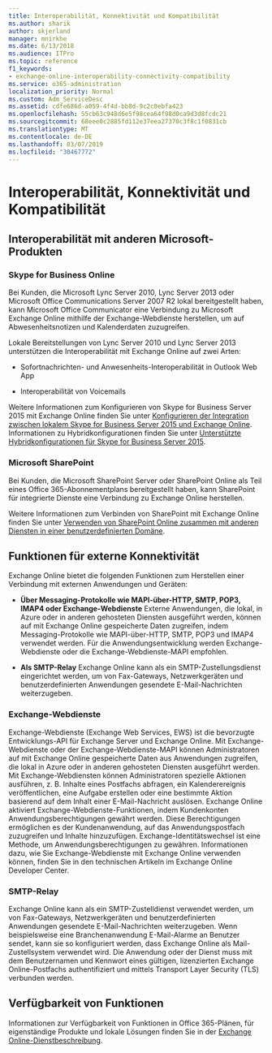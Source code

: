 ```yaml
---
title: Interoperabilität, Konnektivität und Kompatibilität
ms.author: sharik
author: skjerland
manager: mnirkhe
ms.date: 6/13/2018
ms.audience: ITPro
ms.topic: reference
f1_keywords:
- exchange-online-interoperability-connectivity-compatibility
ms.service: o365-administration
localization_priority: Normal
ms.custom: Adm_ServiceDesc
ms.assetid: cdfe686d-a059-4f4d-bb8d-9c2c0ebfa423
ms.openlocfilehash: 55cb63c948d6e5f98cea64f98d0ca9d3d8fcdc21
ms.sourcegitcommit: 68eee0c2885fd112e37eea27370c3f8c1f0831cb
ms.translationtype: MT
ms.contentlocale: de-DE
ms.lasthandoff: 03/07/2019
ms.locfileid: "30467772"
---
```

# <a name="interoperability-connectivity-and-compatibility"></a>Interoperabilität, Konnektivität und Kompatibilität

## <a name="interoperability-with-other-microsoft-products"></a>Interoperabilität mit anderen Microsoft-Produkten

### <a name="skype-for-business-online"></a>Skype for Business Online

Bei Kunden, die Microsoft Lync Server 2010, Lync Server 2013 oder Microsoft Office Communications Server 2007 R2 lokal bereitgestellt haben, kann Microsoft Office Communicator eine Verbindung zu Microsoft Exchange Online mithilfe der Exchange-Webdienste herstellen, um auf Abwesenheitsnotizen und Kalenderdaten zuzugreifen.
  
Lokale Bereitstellungen von Lync Server 2010 und Lync Server 2013 unterstützen die Interoperabilität mit Exchange Online auf zwei Arten:
  
- Sofortnachrichten- und Anwesenheits-Interoperabilität in Outlook Web App
    
- Interoperabilität von Voicemails
    
Weitere Informationen zum Konfigurieren von Skype for Business Server 2015 mit Exchange Online finden Sie unter [Konfigurieren der Integration zwischen lokalem Skype for Business Server 2015 und Exchange Online](https://go.microsoft.com/fwlink/p/?LinkId=271804). Informationen zu Hybridkonfigurationen finden Sie unter [Unterstützte Hybridkonfigurationen für Skype for Business Server 2015](https://go.microsoft.com/fwlink/?LinkID=513084).
  
### <a name="microsoft-sharepoint"></a>Microsoft SharePoint

Bei Kunden, die Microsoft SharePoint Server oder SharePoint Online als Teil eines Office 365-Abonnementplans bereitgestellt haben, kann SharePoint für integrierte Dienste eine Verbindung zu Exchange Online herstellen.
  
Weitere Informationen zum Verbinden von SharePoint mit Exchange Online finden Sie unter [Verwenden von SharePoint Online zusammen mit anderen Diensten in einer benutzerdefinierten Domäne](https://go.microsoft.com/fwlink/?LinkId=271805).
  
## <a name="features-for-external-connectivity"></a>Funktionen für externe Konnektivität

Exchange Online bietet die folgenden Funktionen zum Herstellen einer Verbindung mit externen Anwendungen und Geräten:
  
- **Über Messaging-Protokolle wie MAPI-über-HTTP, SMTP, POP3, IMAP4 oder Exchange-Webdienste** Externe Anwendungen, die lokal, in Azure oder in anderen gehosteten Diensten ausgeführt werden, können auf mit Exchange Online gespeicherte Daten zugreifen, indem Messaging-Protokolle wie MAPI-über-HTTP, SMTP, POP3 und IMAP4 verwendet werden. Für die Anwendungsentwicklung werden Exchange-Webdienste oder die Exchange-Webdienste-MAPI empfohlen. 
    
- **Als SMTP-Relay** Exchange Online kann als ein SMTP-Zustellungsdienst eingerichtet werden, um von Fax-Gateways, Netzwerkgeräten und benutzerdefinierten Anwendungen gesendete E-Mail-Nachrichten weiterzugeben. 
    
### <a name="exchange-web-services"></a>Exchange-Webdienste

Exchange-Webdienste (Exchange Web Services, EWS) ist die bevorzugte Entwicklungs-API für Exchange Server und Exchange Online. Mit Exchange-Webdienste oder der Exchange-Webdienste-MAPI können Administratoren auf mit Exchange Online gespeicherte Daten aus Anwendungen zugreifen, die lokal in Azure oder in anderen gehosteten Diensten ausgeführt werden. Mit Exchange-Webdiensten können Administratoren spezielle Aktionen ausführen, z. B. Inhalte eines Postfachs abfragen, ein Kalenderereignis veröffentlichen, eine Aufgabe erstellen oder eine bestimmte Aktion basierend auf dem Inhalt einer E-Mail-Nachricht auslösen. Exchange Online aktiviert Exchange-Webdienste-Funktionen, indem Kundenkonten Anwendungsberechtigungen gewährt werden. Diese Berechtigungen ermöglichen es der Kundenanwendung, auf das Anwendungspostfach zuzugreifen und Inhalte hinzuzufügen. Exchange-Identitätswechsel ist eine Methode, um Anwendungsberechtigungen zu gewähren. Informationen dazu, wie Sie Exchange-Webdienste mit Exchange Online verwenden können, finden Sie in den technischen Artikeln im Exchange Online Developer Center.
  
### <a name="smtp-relay"></a>SMTP-Relay

Exchange Online kann als ein SMTP-Zustelldienst verwendet werden, um von Fax-Gateways, Netzwerkgeräten und benutzerdefinierten Anwendungen gesendete E-Mail-Nachrichten weiterzugeben. Wenn beispielsweise eine Branchenanwendung E-Mail-Alarme an Benutzer sendet, kann sie so konfiguriert werden, dass Exchange Online als Mail-Zustellsystem verwendet wird. Die Anwendung oder der Dienst muss mit dem Benutzernamen und Kennwort eines gültigen, lizenzierten Exchange Online-Postfachs authentifiziert und mittels Transport Layer Security (TLS) verbunden werden.
  
## <a name="feature-availability"></a>Verfügbarkeit von Funktionen

Informationen zur Verfügbarkeit von Funktionen in Office 365-Plänen, für eigenständige Produkte und lokale Lösungen finden Sie in der [Exchange Online-Dienstbeschreibung](exchange-online-service-description.md).
  

